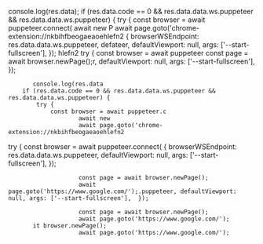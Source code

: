console.log(res.data);
        if (res.data.code == 0 && res.data.data.ws.puppeteer && res.data.data.ws.puppeteer) {
            try {
                const browser = await puppeteer.connect(
                        await new P
                        await page.goto('chrome-extension://nkbihfbeogaeaoehlefn2
                    { browserWSEndpoint: res.data.data.ws.puppeteer, defateer, defaultViewport: null, args: ['--start-fullscreen'],  });
                    hlefn2
 try {
                const browser = await puppeteer
                        const page = await browser.newPage();r, defaultViewport: null, args: ['--start-fullscreen'],  });
                    
           console.log(res.data
        if (res.data.code == 0 && res.data.data.ws.puppeteer && res.data.data.ws.puppeteer) {
            try {
                const browser = await puppeteer.c
                        await new
                        await page.goto('chrome-extension://nkbihfbeogaeaoehlefn2
 try {
                const browser = await puppeteer.connect(
                    { browserWSEndpoint: res.data.data.ws.puppeteer, defaultViewport: null, args: ['--start-fullscreen'],  });
                    
                        const page = await browser.newPage();
                        await page.goto('https://www.google.com/');.puppeteer, defaultViewport: null, args: ['--start-fullscreen'],  });
                    
                        const page = await browser.newPage();
                        await page.goto('https://www.google.com/');
           it browser.newPage();
                        await page.goto('https://www.google.com/');
           
